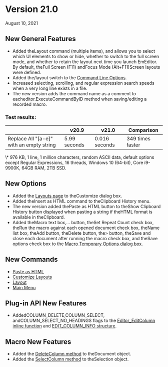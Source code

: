 # Version 21.0

August 10, 2021

## New General Features

- Added theLayout command (multiple items), and allows you to select which UI elements to show or hide, whether to switch to the full screen mode, and whether to retain the layout next time you launch EmEditor. By default, theFull Screen (F11) andFocus Mode (Alt+F11)Screen layouts were defined.
- Added the/layout switch to the [Command Line Options](../howto/file/file_commandline).
- Increased selecting, scrolling, and regular expression search speeds when a very long line exists in a file.
- The new version adds the command name as a comment to eacheditor.ExecuteCommandByID method when saving/editing a recorded macro.

### Test results:

|  | v20.9 | v21.0 | Comparison |
| --- | --- | --- | --- |
| Replace All "\[a-e\]" with an empty string | 5.99 seconds | 0.016 seconds | 349 times faster |

\\* 976 KB, 1 line, 1 million characters, random ASCII data, default options except Regular Expressions, 16 threads, Windows 10 (64-bit), Core i9-9900K, 64GB RAM, 2TB SSD.

## New Options

- Added the [Layouts page](../dlg/customize/layouts/index) to theCustomize dialog box.
- Added theInsert as HTML command to theClipboard History menu.
- The new version added thePaste as HTML button to theShow Clipboard History button displayed when pasting a string if theHTML format is available in theClipboard.
- Added theMacro text box,... button, theSet Repeat Count check box, theRun the macro against each opened document check box, theName list box, theAdd button, theDelete button, the> button, theSave and close each document after running the macro check box, and theSave options check box to the [Macro Temporary Options dialog box](../dlg/macro_temp_options/index).

## New Commands

- [Paste as HTML](../cmd/edit/paste_html)
- [Customize Layouts](../cmd/tools/customize_layouts)
- [Layout](../cmd/view/layout1)
- [Main Menu](../cmd/view/main_menu)

## Plug-in API New Features

- AddedCOLUMN\_DELETE,COLUMN\_SELECT, andCOLUMN\_SELECT\_NO\_HEADINGS flags to the [Editor\_EditColumn inline function](../plugin/macro/editor_editcolumn) and [EDIT\_COLUMN\_INFO structure](../plugin/structure/edit_column_info).

## Macro New Features

- Added the [DeleteColumn method](../macro/document/delete_column) to theDocument object.
- Added the [SelectColumn method](../macro/selection/select_column) to theSelection object.

